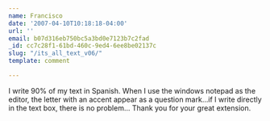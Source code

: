 ```yaml
---
name: Francisco
date: '2007-04-10T10:18:18-04:00'
url: ''
email: b07d316eb750bc5a3bd0e7123b7c2fad
_id: cc7c28f1-61bd-460c-9ed4-6ee8be02137c
slug: "/its_all_text_v06/"
template: comment

---
```


I write 90% of my text in Spanish. When I use the windows notepad as the editor, the letter with an accent appear as a question mark...if I write directly in the text box, there is no problem...
Thank you for your great extension.
